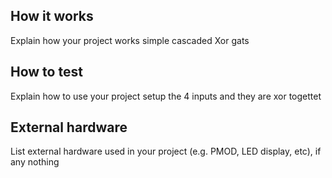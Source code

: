 <!---

This file is used to generate your project datasheet. Please fill in the information below and delete any unused
sections.

You can also include images in this folder and reference them in the markdown. Each image must be less than
512 kb in size, and the combined size of all images must be less than 1 MB.
-->

## How it works

Explain how your project works
simple cascaded Xor gats
## How to test

Explain how to use your project
setup the 4 inputs and they are xor togettet
## External hardware

List external hardware used in your project (e.g. PMOD, LED display, etc), if any
nothing

